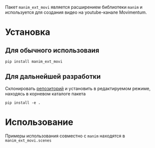 Пакет `manim_ext_movi` является расширением библиотеки `manim`
и используется для создания видео на youtube-канале Movimentum.


# Установка

## Для обычного использоваия
```shell
pip install manim_ext_movi
```

## Для дальнейшей разработки
Склонировать [репозиторий](https://github.com/movimentum/manim_ext_movi)
и установить в редактируемом режиме, находясь в корневом каталоге пакета
```shell
pip install -e .
```


# Использование
Примеры использования совместно с `manim` находятся в `manim_ext_movi.scenes`
